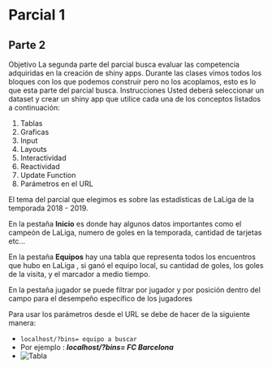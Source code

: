 
# Parcial 1
## Parte 2
Objetivo
La segunda parte del parcial busca evaluar las competencia adquiridas en la creación de shiny
apps. Durante las clases vimos todos los bloques con los que podemos construir pero no los
acoplamos, esto es lo que esta parte del parcial busca.
Instrucciones
Usted deberá seleccionar un dataset y crear un shiny app que utilice cada una de los conceptos
listados a continuación:
1. Tablas
2. Graficas
3. Input
4. Layouts
5. Interactividad
6. Reactividad
7. Update Function
8. Parámetros en el URL



El tema del parcial que elegimos es sobre las estadísticas de LaLiga de la temporada 2018 - 2019.

En la pestaña **Inicio** es donde hay algunos datos importantes como el campeón de LaLiga, numero de goles en la temporada, cantidad de tarjetas etc...

En la pestaña **Equipos** hay una tabla que representa todos los encuentros que hubo en LaLiga , si ganó el equipo local, su cantidad de goles, los goles de la visita, y el marcador a medio tiempo.

En la pestaña jugador se puede filtrar por jugador y por posición dentro del campo para el desempeño específico de los jugadores

Para usar los parámetros desde el URL se debe de hacer de la siguiente manera:
* ```localhost/?bins= equipo a buscar ``` 
* Por ejemplo : ***localhost/?bins= FC Barcelona***
* ![Tabla](screenshots/tabla.jpg)




